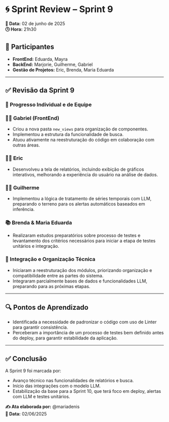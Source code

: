 # 🌀 Sprint Review – Sprint 9

**📅 Data:** 02 de junho de 2025  
**🕒 Hora:** 21h30  

## 👥 Participantes
- **FrontEnd:** Eduarda, Mayra  
- **BackEnd:** Marjorie, Guilherme, Gabriel  
- **Gestão de Projetos:** Eric, Brenda, Maria Eduarda

---

## ✅ Revisão da Sprint 9

### 🧠 Progresso Individual e de Equipe

### 👨‍💻 Gabriel (FrontEnd)
- Criou a nova pasta `new_views` para organização de componentes.
- Implementou a estrutura da funcionalidade de busca.
- Atuou ativamente na reestruturação do código em colaboração com outras áreas.

### 👨‍💼 Eric
- Desenvolveu a tela de relatórios, incluindo exibição de gráficos interativos, melhorando a experiência do usuário na análise de dados.

### 👨‍💻 Guilherme
- Implementou a lógica de tratamento de séries temporais com LLM, preparando o terreno para os alertas automáticos baseados em inferência.

### 📚 Brenda & Maria Eduarda
- Realizaram estudos preparatórios sobre processo de testes e levantamento dos critérios necessários para iniciar a etapa de testes unitários e integração.

### 🧩 Integração e Organização Técnica
- Iniciaram a reestruturação dos módulos, priorizando organização e compatibilidade entre as partes do sistema.
- Integraram parcialmente bases de dados e funcionalidades LLM, preparando para as próximas etapas.

---

## 🔍 Pontos de Aprendizado

- Identificada a necessidade de padronizar o código com uso de Linter para garantir consistência.
- Perceberam a importância de um processo de testes bem definido antes do deploy, para garantir estabilidade da aplicação.

---

## ✅ Conclusão

A Sprint 9 foi marcada por:  
- Avanço técnico nas funcionalidades de relatórios e busca.  
- Início das integrações com o modelo LLM.  
- Estabilização da base para a Sprint 10, que terá foco em deploy, alertas com LLM e testes unitários.

**✍️ Ata elaborada por:** @mariadenis  
**📆 Data:** 02/06/2025



